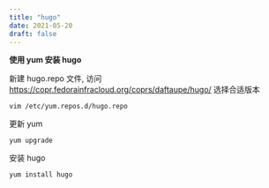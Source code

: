 ```yaml
---
title: "hugo"
date: 2021-05-20
draft: false
---
```

**使用 yum 安装 hugo**


新建 hugo.repo 文件, 
访问 https://copr.fedorainfracloud.org/coprs/daftaupe/hugo/ 选择合适版本

    vim /etc/yum.repos.d/hugo.repo


更新 yum 

    yum upgrade

安装 hugo

    yum install hugo

